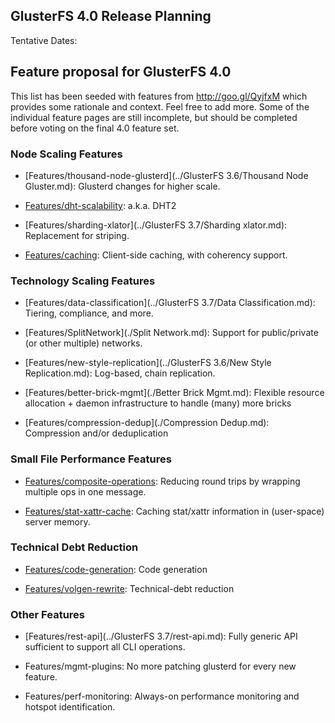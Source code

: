 GlusterFS 4.0 Release Planning
------------------------------

Tentative Dates:

Feature proposal for GlusterFS 4.0
----------------------------------

This list has been seeded with features from <http://goo.gl/QyjfxM>
which provides some rationale and context. Feel free to add more. Some
of the individual feature pages are still incomplete, but should be
completed before voting on the final 4.0 feature set.

### Node Scaling Features

-   [Features/thousand-node-glusterd](../GlusterFS 3.6/Thousand Node Gluster.md):
     Glusterd changes for higher scale.

-   [Features/dht-scalability](./dht-scalability.md): 
     a.k.a. DHT2

-   [Features/sharding-xlator](../GlusterFS 3.7/Sharding xlator.md):
     Replacement for striping.

-   [Features/caching](./caching.md): Client-side caching, with coherency support.

### Technology Scaling Features

-   [Features/data-classification](../GlusterFS 3.7/Data Classification.md):
     Tiering, compliance, and more.

-   [Features/SplitNetwork](./Split Network.md):
     Support for public/private (or other multiple) networks.

-   [Features/new-style-replication](../GlusterFS 3.6/New Style Replication.md):
     Log-based, chain replication.

-   [Features/better-brick-mgmt](./Better Brick Mgmt.md):
     Flexible resource allocation + daemon infrastructure to handle
    (many) more bricks

-   [Features/compression-dedup](./Compression Dedup.md):
     Compression and/or deduplication

### Small File Performance Features

-   [Features/composite-operations](./composite-operations.md):
     Reducing round trips by wrapping multiple ops in one message.

-   [Features/stat-xattr-cache](./stat-xattr-cache.md):
     Caching stat/xattr information in (user-space) server memory.

### Technical Debt Reduction

-   [Features/code-generation](./code-generation.md):
     Code generation

-   [Features/volgen-rewrite](./volgen-rewrite.md):
     Technical-debt reduction

### Other Features

-   [Features/rest-api](../GlusterFS 3.7/rest-api.md):
     Fully generic API sufficient to support all CLI operations.

-   Features/mgmt-plugins:
     No more patching glusterd for every new feature.

-   Features/perf-monitoring:
     Always-on performance monitoring and hotspot identification.
